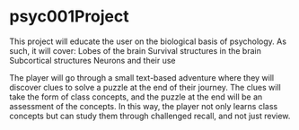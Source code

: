 # psyc001Project
This project will educate the user on the biological basis of psychology. As such, it will cover:
  Lobes of the brain
  Survival structures in the brain
  Subcortical structures
  Neurons and their use

The player will go through a small text-based adventure where they will discover clues to solve a puzzle at the end of their journey. The clues will take the form of class concepts, and the puzzle at the end will be an assessment of the concepts. In this way, the player not only learns class concepts but can study them through challenged recall, and not just review.
